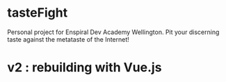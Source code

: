 # tasteFight
Personal project for Enspiral Dev Academy Wellington. Pit your discerning taste against the metataste of the Internet! 

# v2 : rebuilding with Vue.js
